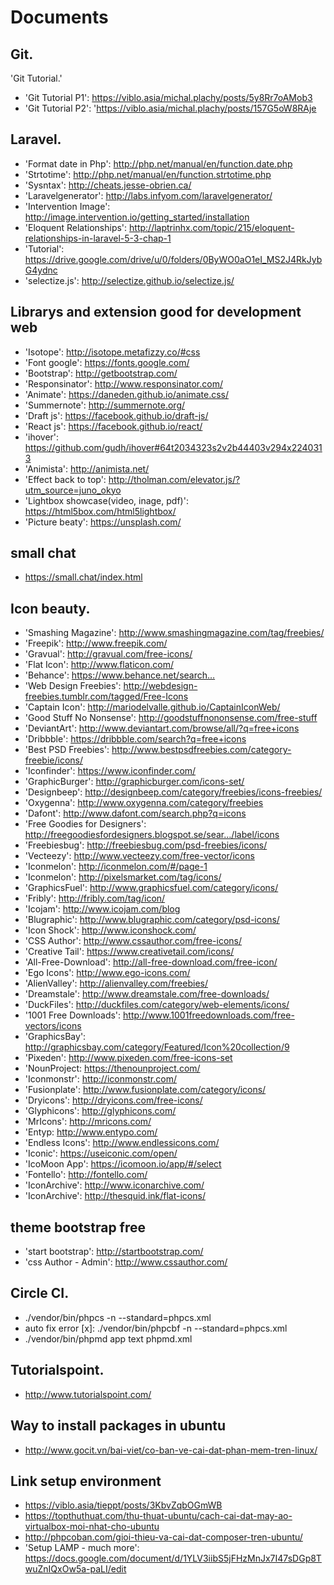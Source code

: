 # Documents
## Git.
'Git Tutorial.'
- 'Git Tutorial P1': https://viblo.asia/michal.plachy/posts/5y8Rr7oAMob3
- 'Git Tutorial P2': 'https://viblo.asia/michal.plachy/posts/157G5oW8RAje

## Laravel.
- 'Format date in Php': http://php.net/manual/en/function.date.php
- 'Strtotime': http://php.net/manual/en/function.strtotime.php
- 'Sysntax': http://cheats.jesse-obrien.ca/
- 'Laravelgenerator': http://labs.infyom.com/laravelgenerator/
- 'Intervention Image': http://image.intervention.io/getting_started/installation
- 'Eloquent Relationships': http://laptrinhx.com/topic/215/eloquent-relationships-in-laravel-5-3-chap-1
- 'Tutorial': https://drive.google.com/drive/u/0/folders/0ByWO0aO1eI_MS2J4RkJybG4ydnc
- 'selectize.js': http://selectize.github.io/selectize.js/

## Librarys and extension good for development web
- 'Isotope': http://isotope.metafizzy.co/#css
- 'Font google': https://fonts.google.com/
- 'Bootstrap': http://getbootstrap.com/
- 'Responsinator': http://www.responsinator.com/
- 'Animate': https://daneden.github.io/animate.css/
- 'Summernote': http://summernote.org/
- 'Draft js': https://facebook.github.io/draft-js/
- 'React js': https://facebook.github.io/react/
- 'ihover': https://github.com/gudh/ihover#64t2034323s2v2b44403v294x2240313
- 'Animista': http://animista.net/
- 'Effect back to top': http://tholman.com/elevator.js/?utm_source=juno_okyo
- 'Lightbox showcase(video, inage, pdf)': https://html5box.com/html5lightbox/
- 'Picture beaty': https://unsplash.com/
## small chat
- https://small.chat/index.html
## Icon beauty.
- 'Smashing Magazine': http://www.smashingmagazine.com/tag/freebies/
- 'Freepik': http://www.freepik.com/
- 'Gravual': http://gravual.com/free-icons/
- 'Flat Icon': http://www.flaticon.com/
- 'Behance': https://www.behance.net/search…
- 'Web Design Freebies': http://webdesign-freebies.tumblr.com/tagged/Free-Icons
- 'Captain Icon': http://mariodelvalle.github.io/CaptainIconWeb/
- 'Good Stuff No Nonsense': http://goodstuffnononsense.com/free-stuff
- 'DeviantArt': http://www.deviantart.com/browse/all/?q=free+icons
- 'Dribbble': https://dribbble.com/search?q=free+icons
- 'Best PSD Freebies': http://www.bestpsdfreebies.com/category-freebie/icons/
- 'Iconfinder': https://www.iconfinder.com/
- 'GraphicBurger': http://graphicburger.com/icons-set/
- 'Designbeep': http://designbeep.com/category/freebies/icons-freebies/
- 'Oxygenna': http://www.oxygenna.com/category/freebies
- 'Dafont': http://www.dafont.com/search.php?q=icons
- 'Free Goodies for Designers': http://freegoodiesfordesigners.blogspot.se/sear…/label/icons
- 'Freebiesbug': http://freebiesbug.com/psd-freebies/icons/
- 'Vecteezy': http://www.vecteezy.com/free-vector/icons
- 'Iconmelon': http://iconmelon.com/#/page-1
- 'Iconmelon': http://pixelsmarket.com/tag/icons/
- 'GraphicsFuel': http://www.graphicsfuel.com/category/icons/
- 'Fribly': http://fribly.com/tag/icon/
- 'Icojam': http://www.icojam.com/blog
- 'Blugraphic': http://www.blugraphic.com/category/psd-icons/
- 'Icon Shock': http://www.iconshock.com/
- 'CSS Author': http://www.cssauthor.com/free-icons/
- 'Creative Tail': https://www.creativetail.com/icons/
- 'All-Free-Download': http://all-free-download.com/free-icon/
- 'Ego Icons': http://www.ego-icons.com/
- 'AlienValley': http://alienvalley.com/freebies/
- 'Dreamstale': http://www.dreamstale.com/free-downloads/
- 'DuckFiles': http://duckfiles.com/category/web-elements/icons/
- '1001 Free Downloads': http://www.1001freedownloads.com/free-vectors/icons
- 'GraphicsBay': http://graphicsbay.com/category/Featured/Icon%20collection/9
- 'Pixeden': http://www.pixeden.com/free-icons-set
- 'NounProject: https://thenounproject.com/
- 'Iconmonstr': http://iconmonstr.com/
- 'Fusionplate': http://www.fusionplate.com/category/icons/
- 'Dryicons': http://dryicons.com/free-icons/
- 'Glyphicons': http://glyphicons.com/
- 'MrIcons': http://mricons.com/
- 'Entyp: http://www.entypo.com/
- 'Endless Icons': http://www.endlessicons.com/
- 'Iconic': https://useiconic.com/open/
- 'IcoMoon App': https://icomoon.io/app/#/select
- 'Fontello': http://fontello.com/
- 'IconArchive': http://www.iconarchive.com/
- 'IconArchive': http://thesquid.ink/flat-icons/

## theme bootstrap free
- 'start bootstrap': http://startbootstrap.com/
- 'css Author - Admin': http://www.cssauthor.com/

## Circle CI.
- ./vendor/bin/phpcs -n --standard=phpcs.xml
- auto fix error [x]: ./vendor/bin/phpcbf -n --standard=phpcs.xml
- ./vendor/bin/phpmd app text phpmd.xml

## Tutorialspoint.
- http://www.tutorialspoint.com/

## Way to install packages in ubuntu
- http://www.gocit.vn/bai-viet/co-ban-ve-cai-dat-phan-mem-tren-linux/

## Link setup environment
- https://viblo.asia/tieppt/posts/3KbvZqbOGmWB
- https://topthuthuat.com/thu-thuat-ubuntu/cach-cai-dat-may-ao-virtualbox-moi-nhat-cho-ubuntu
- http://phpcoban.com/gioi-thieu-va-cai-dat-composer-tren-ubuntu/
- 'Setup LAMP - much more': https://docs.google.com/document/d/1YLV3iibS5jFHzMnJx7I47sDGp8TwuZnIQxOw5a-paLI/edit
